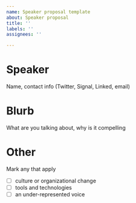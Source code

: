 ```yaml
---
name: Speaker proposal template
about: Speaker proposal
title: ''
labels: ''
assignees: ''

---
```


# Speaker

Name, contact info (Twitter, Signal, Linked, email)

# Blurb

What are you talking about, why is it compelling

# Other

Mark any that apply
- [ ] culture or organizational change
- [ ] tools and technologies
- [ ] an under-represented voice
